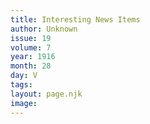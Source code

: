 ```yaml
---
title: Interesting News Items
author: Unknown
issue: 19
volume: 7
year: 1916
month: 28
day: V
tags:
layout: page.njk
image:
---
```



